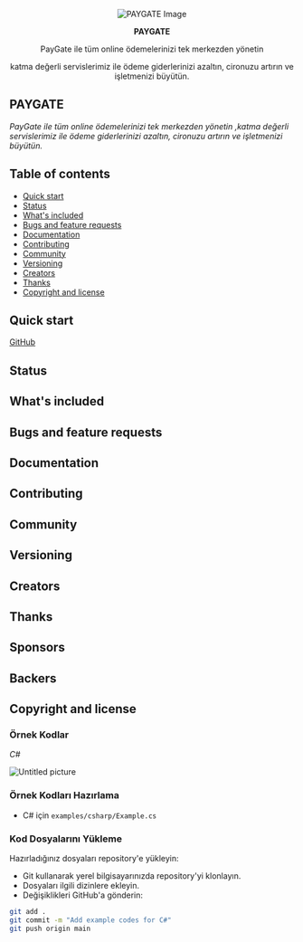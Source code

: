 

  
<p align="center">
  <img src="https://github.com/esrayildiizz/Example/assets/106755194/e0197438-b265-449a-a90b-cf4f526a0e01" alt="PAYGATE Image"/>
</p>

<p align="center">
<strong>PAYGATE</strong>
</p>

<p align="center">
PayGate ile tüm online ödemelerinizi tek merkezden yönetin 
</p>
<p align="center">
katma değerli servislerimiz ile ödeme giderlerinizi azaltın, cironuzu artırın ve işletmenizi büyütün.
</p>

## PAYGATE
*PayGate ile tüm online ödemelerinizi tek merkezden yönetin ,katma değerli servislerimiz ile ödeme giderlerinizi azaltın, cironuzu artırın ve işletmenizi büyütün.*

## Table of contents
- [Quick start](#quick-start)
- [Status](#status)
- [What's included](#whats-included)
- [Bugs and feature requests](#bugs-and-feature-requests)
- [Documentation](#documentation)
- [Contributing](#contributing)
- [Community](#community)
- [Versioning](#versioning)
- [Creators](#creators)
- [Thanks](#thanks)
- [Copyright and license](#copyright-and-license)


## Quick start

[GitHub](https://github.com/Payment-Gateway-Team/PaymentGateway.git)

## Status

## What's included

## Bugs and feature requests

## Documentation

## Contributing

## Community

## Versioning


## Creators


## Thanks

## Sponsors

## Backers


## Copyright and license




### Örnek Kodlar
*C#*

![Untitled picture](https://github.com/esrayildiizz/Example/assets/106755194/9a065054-6b11-4a66-abd3-01dc4fd4719a)


### **Örnek Kodları Hazırlama**
- C# için `examples/csharp/Example.cs`


### **Kod Dosyalarını Yükleme**
Hazırladığınız dosyaları repository'e yükleyin:
- Git kullanarak yerel bilgisayarınızda repository'yi klonlayın.
- Dosyaları ilgili dizinlere ekleyin.
- Değişiklikleri GitHub'a gönderin:
```sh
git add .
git commit -m "Add example codes for C#"
git push origin main

